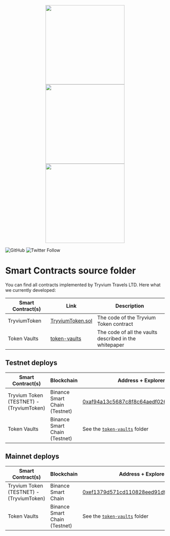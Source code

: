 <p align="center">
  <img src="https://res.cloudinary.com/tryvium/image/upload/v1626217444/Github/solidity_logo.png" height=250/> 
  <img src="https://i.imgur.com/Fq80eXT.png" height=250 style="margin-left:30px;margin-right:30px;"/> 
  <img src="https://res.cloudinary.com/tryvium/image/upload/v1626217279/Github/waffle-logo-square.svg" height=250/>
</p>

![GitHub](https://img.shields.io/github/license/tryvium-travels/smart-contracts-development-template?style=flat-square)
![Twitter Follow](https://img.shields.io/twitter/follow/tryviumtravels?style=social)

# Smart Contracts source folder

You can find all contracts implemented by Tryvium Travels LTD. Here what we currently developed:

| Smart Contract(s) | Link      | Description              |
|-------------------|-----------|--------------------------|
| TryviumToken      | [TryviumToken.sol](./TryviumToken.sol) | The code of the Tryvium Token contract |
| Token Vaults      | [token-vaults](./token-vaults)         | The code of all the vaults described in the whitepaper |

## Testnet deploys

| Smart Contract(s)                        | Blockchain                    | Address + Explorer link  |
|------------------------------------------|-------------------------------|--------------------------|
| Tryvium Token (TESTNET) - (TryviumToken) | Binance Smart Chain (Testnet) | [0xaf94a13c5687c8f8c64aedf0265e270e5ce09ecd](https://testnet.bscscan.com/token/0xaf94a13c5687c8f8c64aedf0265e270e5ce09ecd) |
| Token Vaults | Binance Smart Chain (Testnet) | See the [`token-vaults`](./token-vaults) folder |

## Mainnet deploys

| Smart Contract(s)                        | Blockchain          | Address + Explorer link  |
|------------------------------------------|---------------------|--------------------------|
| Tryvium Token (TESTNET) - (TryviumToken) | Binance Smart Chain | [0xef1379d571cd110828eed91dfca75466a8e95862](https://bscscan.com/token/0xef1379d571cd110828eed91dfca75466a8e95862) |
| Token Vaults | Binance Smart Chain (Testnet) | See the [`token-vaults`](./token-vaults) folder |